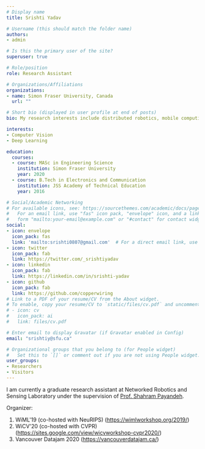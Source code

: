```yaml
---
# Display name
title: Srishti Yadav

# Username (this should match the folder name)
authors:
- admin

# Is this the primary user of the site?
superuser: true

# Role/position
role: Research Assistant

# Organizations/Affiliations
organizations:
- name: Simon Fraser University, Canada
  url: ""

# Short bio (displayed in user profile at end of posts)
bio: My research interests include distributed robotics, mobile computing and programmable matter.

interests:
- Computer Vision
- Deep Learning

education:
  courses:
  - course: MASc in Engineering Science
    institution: Simon Fraser University
    year: 2020
  - course: B.Tech in Electronics and Communication
    institution: JSS Academy of Technical Education
    year: 2016

# Social/Academic Networking
# For available icons, see: https://sourcethemes.com/academic/docs/page-builder/#icons
#   For an email link, use "fas" icon pack, "envelope" icon, and a link in the
#   form "mailto:your-email@example.com" or "#contact" for contact widget.
social:
- icon: envelope
  icon_pack: fas
  link: 'mailto:srishti0807@gmail.com'  # For a direct email link, use "mailto:test@example.org".
- icon: twitter
  icon_pack: fab
  link: https://twitter.com/_srishtiyadav
- icon: linkedin
  icon_pack: fab
  link: https://linkedin.com/in/srishti-yadav
- icon: github
  icon_pack: fab
  link: https://github.com/copperwiring
# Link to a PDF of your resume/CV from the About widget.
# To enable, copy your resume/CV to `static/files/cv.pdf` and uncomment the lines below.
# - icon: cv
#   icon_pack: ai
#   link: files/cv.pdf

# Enter email to display Gravatar (if Gravatar enabled in Config)
email: "srishtiy@sfu.ca"

# Organizational groups that you belong to (for People widget)
#   Set this to `[]` or comment out if you are not using People widget.
user_groups:
- Researchers
- Visitors
---
```


I am currently a graduate research assistant at Networked Robotics and Sensing Laboratory under the supervision of [Prof. Shahram Payandeh](https://www.sfu.ca/engineering/faculty-and-staff/faculty/shahram_payandeh.html!).

Organizer:
1. WiML'19 (co-hosted with NeuRIPS) (https://wimlworkshop.org/2019/)
2. WiCV'20 (co-hosted with CVPR) (https://sites.google.com/view/wicvworkshop-cvpr2020/)
3. Vancouver Datajam 2020 (https://vancouverdatajam.ca/) 
